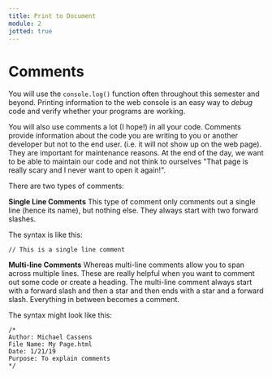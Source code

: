 ```yaml
---
title: Print to Document
module: 2
jotted: true
---
```


# Comments

You will use the `console.log()` function often throughout this semester and beyond. Printing information to the web console is an easy way to _debug_ code and verify whether your programs are working.

You will also use comments a lot (I hope!) in all your code. Comments provide information about the code you are writing to you or another developer but not to the end user. (i.e. it will not show up on the web page).  They are important for maintenance reasons.   At the end of the day, we want to be able to maintain our code and not think to ourselves "That page is really scary and I never want to open it again!".

There are two types of comments:

**Single Line Comments**
This type of comment only comments out a single line (hence its name), but nothing else.  They always start with two forward slashes.

The syntax is like this:

```
// This is a single line comment
```

**Multi-line Comments**
Whereas multi-line comments allow you to span across multiple lines.  These are really helpful when you want to comment out some code or create a heading.  The multi-line comment always start with a forward slash and then a star and then ends with a star and a forward slash.  Everything in between becomes a comment.

The syntax might look like this:
```
/*
Author: Michael Cassens
File Name: My Page.html
Date: 1/21/19
Purpose: To explain comments
*/
```
